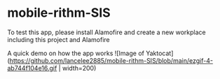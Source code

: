 # mobile-rithm-SIS

To test this app, please install Alamofire and create a new workplace including this project and Alamofire

A quick demo on how the app works
![Image of Yaktocat](https://github.com/lancelee2885/mobile-rithm-SIS/blob/main/ezgif-4-ab744f104e16.gif | width=200)
